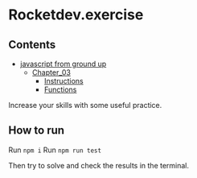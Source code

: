 # Rocketdev.exercise

## Contents

- [javascript from ground up](./javascript_from_ground_up/)
  - [Chapter_03](./javascript_from_ground_up/chapter_03/)
    - [Instructions](./javascript_from_ground_up/chapter_03/functions/readme.md)
    - [Functions](./javascript_from_ground_up/chapter_03/functions/src/index.js)

Increase your skills with some useful practice.

## How to run

Run `npm i`
Run `npm run test`

Then try to solve and check the results in the terminal.
